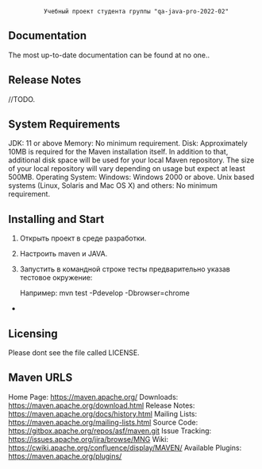               Учебный проект студента группы "qa-java-pro-2022-02"

Documentation
-------------

The most up-to-date documentation can be found at no one..

Release Notes
-------------

//TODO.



System Requirements
-------------------

JDK:
11 or above Memory:
No minimum requirement. Disk:
Approximately 10MB is required for the Maven installation itself. In addition to that, additional disk space will be
used for your local Maven repository. The size of your local repository will vary depending on usage but expect at least
500MB. Operating System:
Windows:
Windows 2000 or above. Unix based systems (Linux, Solaris and Mac OS X) and others:
No minimum requirement.

Installing and Start
--------------------

1. Открыть проект в среде разработки.
2. Настроить maven и JAVA.
3. Запустить в командной строке тесты предварительно указав тестовое окружение:

   Например: mvn test -Pdevelop -Dbrowser=chrome

-
Licensing
---------

Please dont see the file called LICENSE.

Maven URLS
----------

Home Page:          https://maven.apache.org/
Downloads:          https://maven.apache.org/download.html
Release Notes:      https://maven.apache.org/docs/history.html
Mailing Lists:      https://maven.apache.org/mailing-lists.html
Source Code:        https://gitbox.apache.org/repos/asf/maven.git
Issue Tracking:     https://issues.apache.org/jira/browse/MNG
Wiki:               https://cwiki.apache.org/confluence/display/MAVEN/
Available Plugins:  https://maven.apache.org/plugins/
